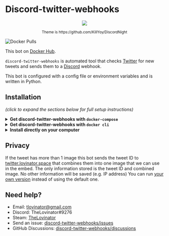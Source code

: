 # Discord-twitter-webhooks

<p align="center">
  <img src="https://raw.githubusercontent.com/TheLovinator1/discord-twitter-webhooks/master/Bot.png" />
</p>

<p align="center"><sup> Theme is https://github.com/KillYoy/DiscordNight <sup></p>

![Docker Pulls](https://img.shields.io/docker/pulls/thelovinator/discord-twitter-webhooks)

This bot on [Docker Hub](https://hub.docker.com/r/thelovinator/discord-twitter-webhooks).

`discord-twitter-webhooks` is automated tool that checks [Twitter](https://twitter.com) for new tweets and sends them to a [Discord](https://discord.com/) webhook.

This bot is configured with a config file or environment variables and is written in Python.

## Installation

_(click to expand the sections below for full setup instructions)_

<details>
<summary><b>Get discord-twitter-webhooks with <code>docker-compose</code></b></summary><br/><br/>

docker-compose.yml:

```yaml
version: "3"
services:
  discord-twitter-webhooks:
    image: thelovinator/discord-twitter-webhooks
    env_file:
      - .env
    container_name: discord-twitter-webhooks
    environment:
      - WEBHOOK_URL=${WEBHOOK_URL}
      - CONSUMER_KEY=${CONSUMER_KEY}
      - CONSUMER_SECRET=${CONSUMER_SECRET}
      - ACCESS_TOKEN=${ACCESS_TOKEN}
      - ACCESS_TOKEN_SECRET=${ACCESS_TOKEN_SECRET}
      - USERS_TO_FOLLOW=${USERS_TO_FOLLOW}
      - LOG_LEVEL=${LOG_LEVEL}
      - TWITTER_IMAGE_COLLAGE_API=${TWITTER_IMAGE_COLLAGE_API}
    restart: unless-stopped
```

This bot on [Docker Hub](https://hub.docker.com/r/thelovinator/discord-twitter-webhooks).

## Environment variables

No space should be between the equal sign in your .env.

Right click channel you want the tweets in -> Integrations -> Webhooks -> New Webhook -> Copy Webhook URL

- WEBHOOK_URL=https://discordapp.com/api/webhooks/582694/a3hmHAXItB_lzSYBx0-CeVeUDqac1vT

Go to [Twitter](https://developer.twitter.com/en/portal/apps/new) and create an app. After it is created go to Keys and tokens. CONSUMER_KEY = API key, CONSUMER_SECRET = API key secret:

- CONSUMER_KEY=ASFkopkoasfPOFkopaf
- CONSUMER_SECRET=ASFkopkoasfPOFkopafASFkopkoasfPOFkopafASFkopkoasfPOFkopaf
- ACCESS_TOKEN=1294501204821094-kKPOASPKOFpkoaskfpo
- ACCESS_TOKEN_SECRET=ASKOpokfpkoaspofOPFPO2908iAKOPSFKPO

List of Twitter users to follow, comma separated list with no spaces.

- USERS_TO_FOLLOW=12549841489201410,18205090125,852185020125098

Get replies to other people: (Optional)

- USER_LIST_REPLIES_TO_OTHERS_TWEET=12549841489201410,852185020125098

Get replies from other people on our tweets: (Optional)

- USER_LIST_REPLIES_TO_OUR_TWEET=12549841489201410,852185020125098

Get message when user retweets tweet: (Optional)

- USER_LIST_WE_RETWEET_SOMEONE_ELSES_TWEET=12549841489201410,18205090125

Get message when users tweet is retweeted by someone else: (Optional)

- USER_LIST_SOMEONE_RETWEETS_OUR_TWEET=18205090125

Should we message when a user retweets their own tweet? True or False

- GET_RETWEET_OF_OWN_TWEET=False

How much logging that should be sent to the terminal. Can be CRITICAL, ERROR, WARNING, INFO or DEBUG

- LOG_LEVEL=INFO

Server that runs [twitter-image-collage-maker](https://github.com/TheLovinator1/twitter-image-collage-maker). See [Privacy](#privacy) for more information.

- TWITTER_IMAGE_COLLAGE_API=https://twitter.lovinator.space/add

</details>
<details>
<summary><b>Get discord-twitter-webhooks with <code>docker cli</code></b></summary><br/><br/>

```console
docker run -d \
  --name=discord-twitter-webhooks \
  -e WEBHOOK_URL=https://discord.com/api/webhooks/151256151521/Drw1jBO9Xyo1hAVsvaNdI1d077dOsfsafAV-nxIDvH-XJeSIeAVavasvkM0Vu \
  -e CONSUMER_KEY=akaopspokfpofasfsaf \
  -e CONSUMER_SECRET=fsa0fskaopfsoapfkofskaopfskopafskopaf \
  -e ACCESS_TOKEN=1521521515-JeASFAd0cGtASifvSSaSFmIr4kopAw8V0oyiH6jN \
  -e ACCESS_TOKEN_SECRET=VlHAS12FYqkQdASFd5XvyunwPaS12F8zPMTZ6IZASF1No \
  -e USERS_TO_FOLLOW=1114707756,36803580 \
  -e LOG_LEVEL=INFO \
  -e TWITTER_IMAGE_COLLAGE_API=https://twitter.lovinator.space/add \
  --restart unless-stopped \
  thelovinator/discord-twitter-webhooks
```

This bot on [Docker Hub](https://hub.docker.com/r/thelovinator/discord-twitter-webhooks).

## Environment variables

No space should be between the equal sign in your .env.

Right click channel you want the tweets in -> Integrations -> Webhooks -> New Webhook -> Copy Webhook URL

- WEBHOOK_URL=https://discordapp.com/api/webhooks/582694/a3hmHAXItB_lzSYBx0-CeVeUDqac1vT

Go to [Twitter](https://developer.twitter.com/en/portal/apps/new) and create an app. After it is created go to Keys and tokens. CONSUMER_KEY = API key, CONSUMER_SECRET = API key secret:

- CONSUMER_KEY=ASFkopkoasfPOFkopaf
- CONSUMER_SECRET=ASFkopkoasfPOFkopafASFkopkoasfPOFkopafASFkopkoasfPOFkopaf
- ACCESS_TOKEN=1294501204821094-kKPOASPKOFpkoaskfpo
- ACCESS_TOKEN_SECRET=ASKOpokfpkoaspofOPFPO2908iAKOPSFKPO

List of Twitter users to follow, comma separated list with no spaces.

- USERS_TO_FOLLOW=12549841489201410,18205090125,852185020125098

Get replies to other people: (Optional)

- USER_LIST_REPLIES_TO_OTHERS_TWEET=12549841489201410,852185020125098

Get replies from other people on our tweets: (Optional)

- USER_LIST_REPLIES_TO_OUR_TWEET=12549841489201410,852185020125098

Get message when user retweets tweet: (Optional)

- USER_LIST_WE_RETWEET_SOMEONE_ELSES_TWEET=12549841489201410,18205090125

Get message when users tweet is retweeted by someone else: (Optional)

- USER_LIST_SOMEONE_RETWEETS_OUR_TWEET=18205090125

Should we message when a user retweets their own tweet? True or False

- GET_RETWEET_OF_OWN_TWEET=False

How much logging that should be sent to the terminal. Can be CRITICAL, ERROR, WARNING, INFO or DEBUG

- LOG_LEVEL=INFO

Server that runs [twitter-image-collage-maker](https://github.com/TheLovinator1/twitter-image-collage-maker). See [Privacy](#privacy) for more information.

- TWITTER_IMAGE_COLLAGE_API=https://twitter.lovinator.space/add

</details>
<details>
<summary><b>Install directly on your computer</b></summary>

- Install latest version of [git](https://git-scm.com/), [Python](https://www.python.org/) and [Poetry](https://python-poetry.org/docs/#installation).
- Download project from GitHub and change directory into it.
- Open terminal in repository folder.
- Install requirements:
  - `poetry install`
- Rename .env.example to .env and fill it with things from [Twitter](https://developer.twitter.com) and [TweeterID](https://tweeterid.com). If you don't want to use the .env-file you can add variables to your environment.
- Start the bot:
  - `poetry run bot`

## Environment variables

No space should be between the equal sign in your .env.

Right click channel you want the tweets in -> Integrations -> Webhooks -> New Webhook -> Copy Webhook URL

- WEBHOOK_URL=https://discordapp.com/api/webhooks/582694/a3hmHAXItB_lzSYBx0-CeVeUDqac1vT

Go to [Twitter](https://developer.twitter.com/en/portal/apps/new) and create an app. After it is created go to Keys and tokens. CONSUMER_KEY = API key, CONSUMER_SECRET = API key secret:

- CONSUMER_KEY=ASFkopkoasfPOFkopaf
- CONSUMER_SECRET=ASFkopkoasfPOFkopafASFkopkoasfPOFkopafASFkopkoasfPOFkopaf
- ACCESS_TOKEN=1294501204821094-kKPOASPKOFpkoaskfpo
- ACCESS_TOKEN_SECRET=ASKOpokfpkoaspofOPFPO2908iAKOPSFKPO

List of Twitter users to follow, comma separated list with no spaces.

- USERS_TO_FOLLOW=12549841489201410,18205090125,852185020125098

Get replies to other people: (Optional)

- USER_LIST_REPLIES_TO_OTHERS_TWEET=12549841489201410,852185020125098

Get replies from other people on our tweets: (Optional)

- USER_LIST_REPLIES_TO_OUR_TWEET=12549841489201410,852185020125098

Get message when user retweets tweet: (Optional)

- USER_LIST_WE_RETWEET_SOMEONE_ELSES_TWEET=12549841489201410,18205090125

Get message when users tweet is retweeted by someone else: (Optional)

- USER_LIST_SOMEONE_RETWEETS_OUR_TWEET=18205090125

Should we message when a user retweets their own tweet? True or False

- GET_RETWEET_OF_OWN_TWEET=False

How much logging that should be sent to the terminal. Can be CRITICAL, ERROR, WARNING, INFO or DEBUG

- LOG_LEVEL=INFO

Server that runs [twitter-image-collage-maker](https://github.com/TheLovinator1/twitter-image-collage-maker). See [Privacy](#privacy) for more information.

- TWITTER_IMAGE_COLLAGE_API=https://twitter.lovinator.space/add

</details>

## Privacy

If the tweet has more than 1 image this bot sends the tweet ID to [twitter.lovinator.space](https://twitter.lovinator.space/) that combines them into one image that we can use in the embed.
The only information stored is the tweet ID and combined image. No other information will be saved (e.g. IP address)
You can run [your own version](https://github.com/TheLovinator1/twitter-image-collage-maker) instead of using the default one.

## Need help?

- Email: [tlovinator@gmail.com](mailto:tlovinator@gmail.com)
- Discord: TheLovinator#9276
- Steam: [TheLovinator](https://steamcommunity.com/id/TheLovinator/)
- Send an issue: [discord-twitter-webhooks/issues](https://github.com/TheLovinator1/discord-twitter-webhooks/issues)
- GitHub Discussions: [discord-twitter-webhooks/discussions](https://github.com/TheLovinator1/discord-twitter-webhooks/discussions)
